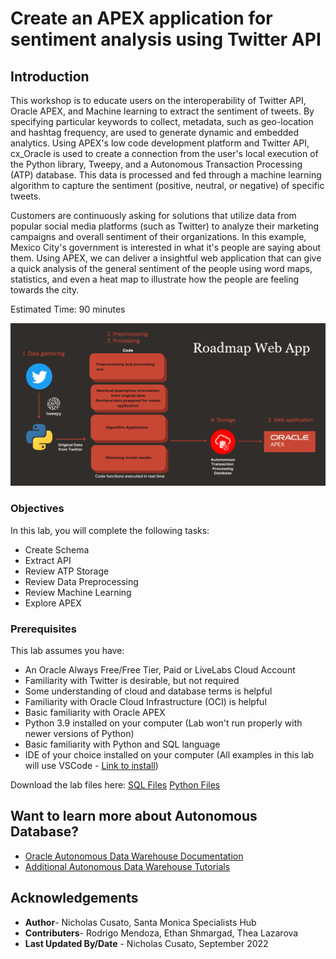 # Create an APEX application for sentiment analysis using Twitter API

## Introduction

This workshop is to educate users on the interoperability of Twitter API, Oracle APEX, and Machine learning to extract the sentiment of tweets. By specifying particular keywords to collect, metadata, such as geo-location and hashtag frequency, are used to generate dynamic and embedded analytics. Using APEX's low code development platform and Twitter API, cx_Oracle is used to create a connection from the user's local execution of the Python library, Tweepy, and a Autonomous Transaction Processing (ATP) database. This data is processed and fed through a machine learning algorithm to capture the sentiment (positive, neutral, or negative) of specific tweets. 

Customers are continuously asking for solutions that utilize data from popular social media platforms (such as Twitter) to analyze their marketing campaigns and overall sentiment of their organizations. In this example, Mexico City's government is interested in what it's people are saying about them.  Using APEX, we can deliver a insightful web application that can give a quick analysis of the general sentiment of the people using word maps, statistics, and even a heat map to illustrate how the people are feeling towards the city.

Estimated Time: 90 minutes

![Lab Architecture](images/roadmap.png)

### Objectives

In this lab, you will complete the following tasks:

- Create Schema
- Extract API
- Review ATP Storage
- Review Data Preprocessing
- Review Machine Learning
- Explore APEX

### Prerequisites

This lab assumes you have:
- An Oracle Always Free/Free Tier, Paid or LiveLabs Cloud Account
- Familiarity with Twitter is desirable, but not required
- Some understanding of cloud and database terms is helpful
- Familiarity with Oracle Cloud Infrastructure (OCI) is helpful
- Basic familiarity with Oracle APEX
- Python 3.9 installed on your computer (Lab won't run properly with newer versions of Python)
- Basic familiarity with Python and SQL language
- IDE of your choice installed on your computer (All examples in this lab will use VSCode - [Link to install](https://code.visualstudio.com/download))

Download the lab files here: 
[SQL Files](https://objectstorage.us-ashburn-1.oraclecloud.com/p/vmkYRTjFDKT14aBgppExmxjWXNForfovxySRrgqJGlWMacsc6mMtClQY1a6foD3c/n/orasenatdpltsecitom03/b/Twitter_LL/o/Twitter_LL1.zip)
[Python Files](https://objectstorage.us-ashburn-1.oraclecloud.com/p/tVAwp-XWRsm1oouSHDzzZwyUQ5TErSPpPNhuYPMTbSJOZlC-Pvsed-caGfHYrkV5/n/orasenatdpltsecitom03/b/Twitter_LL/o/Twitter_LL2.zip)


## Want to learn more about Autonomous Database?
- [Oracle Autonomous Data Warehouse Documentation](https://docs.oracle.com/en/cloud/paas/autonomous-data-warehouse-cloud/index.html)
- [Additional Autonomous Data Warehouse Tutorials](https://docs.oracle.com/en/cloud/paas/autonomous-data-warehouse-cloud/tutorials.html)

## Acknowledgements

- **Author**- Nicholas Cusato, Santa Monica Specialists Hub
- **Contributers**- Rodrigo Mendoza, Ethan Shmargad, Thea Lazarova
- **Last Updated By/Date** - Nicholas Cusato, September 2022